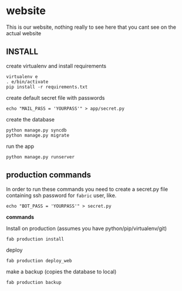 website
=======

This is our website, nothing really to see here that you cant see on the actual website


## INSTALL

create virtualenv and install requirements

```base
virtualenv e
. e/bin/activate
pip install -r requirements.txt
```

create default secret file with passwords

```
echo "MAIL_PASS = 'YOURPASS'" > app/secret.py
```

create the database
```
python manage.py syncdb
python manage.py migrate
```

run the app

```
python manage.py runserver
```

## production commands

In order to run these commands you need to create a secret.py file containing ssh password for
`fabric` user, like.

```
echo "BOT_PASS = 'YOURPASS'" > secret.py
```

**commands** 

Install on production (assumes you have python/pip/virtualenv/git)

```
fab production install
```

deploy

```
fab production deploy_web
```

make a backup (copies the database to local)

```
fab production backup
```

